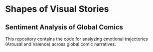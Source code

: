 # Shapes of Visual Stories
## Sentiment Analysis of Global Comics

This repository contains the code for analyzing emotional trajectories (Arousal and Valence) across global comic narratives.
